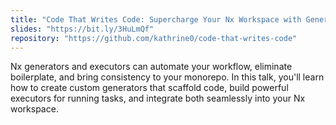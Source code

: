 ```yaml
---
title: "Code That Writes Code: Supercharge Your Nx Workspace with Generators and Executors"
slides: "https://bit.ly/3HuLmQf"
repository: "https://github.com/kathrine0/code-that-writes-code"
---
```


Nx generators and executors can automate your workflow, eliminate boilerplate, and bring consistency to your monorepo. In this talk, you'll learn how to create custom generators that scaffold code, build powerful executors for running tasks, and integrate both seamlessly into your Nx workspace.
